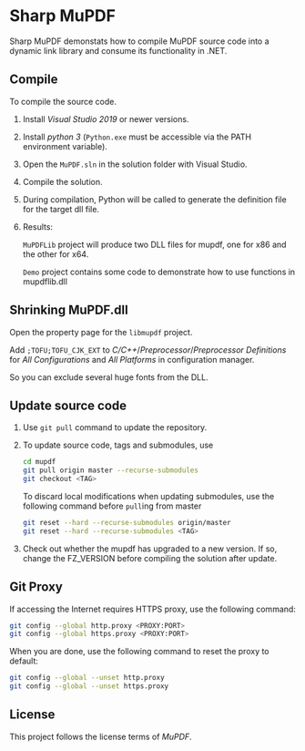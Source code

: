 # Sharp MuPDF

Sharp MuPDF demonstats how to compile MuPDF source code into a dynamic link library and consume its functionality in .NET.

## Compile

To compile the source code.

1. Install _Visual Studio 2019_ or newer versions.

2. Install _python 3_ (`Python.exe` must be accessible via the PATH environment variable).

3. Open the `MuPDF.sln` in the solution folder with Visual Studio.

4. Compile the solution.

5. During compilation, Python will be called to generate the definition file for the target dll file.

6. Results:

   `MuPDFLib` project will produce two DLL files for mupdf, one for x86 and the other for x64.

   `Demo` project contains some code to demonstrate how to use functions in mupdflib.dll

## Shrinking MuPDF.dll

Open the property page for the `libmupdf` project.

Add `;TOFU;TOFU_CJK_EXT` to _C/C++_/_Preprocessor_/_Preprocessor Definitions_ for _All Configurations_ and _All Platforms_ in configuration manager.

So you can exclude several huge fonts from the DLL.

## Update source code

1. Use `git pull` command to update the repository.

2. To update source code, tags and submodules, use

   ``` bash
   cd mupdf
   git pull origin master --recurse-submodules
   git checkout <TAG>
   ```

   To discard local modifications when updating submodules, use the following command before `pull`ing from master

   ``` bash
   git reset --hard --recurse-submodules origin/master
   git reset --hard --recurse-submodules <TAG>
   ```

3. Check out whether the mupdf has upgraded to a new version. If so, change the FZ_VERSION before compiling the solution after update.

## Git Proxy
If accessing the Internet requires HTTPS proxy, use the following command:

``` bash
git config --global http.proxy <PROXY:PORT>
git config --global https.proxy <PROXY:PORT>
```

When you are done, use the following command to reset the proxy to default:

``` bash
git config --global --unset http.proxy
git config --global --unset https.proxy
```

## License

This project follows the license terms of *MuPDF*.